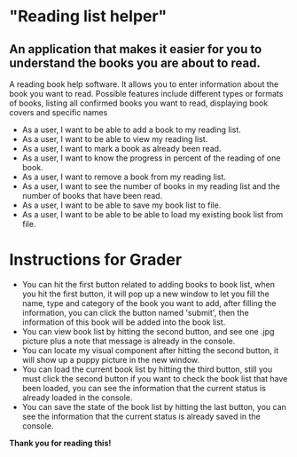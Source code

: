 # "Reading list helper"

## An application that makes it easier for you to understand the books you are about to read. 

A reading book help software. It allows you to enter information about the book you want to read. Possible features 
include different types or formats of books, listing all confirmed books you want to read, displaying book covers and 
specific names

- As a user, I want to be able to add a book to my reading list.
- As a user, I want to be able to view my reading list.
- As a user, I want to mark a book as already been read.
- As a user, I want to know the progress in percent of the reading of one book.
- As a user, I want to remove a book from my reading list.
- As a user, I want to see the number of books in my reading list and the number of books that have been read.
- As a user, I want to be able to save my book list to file.
- As a user, I want to be able to be able to load my existing book list from file.

# Instructions for Grader

- You can hit the first button related to adding books to book list, when you hit the first button, it will pop up a new window to let you fill the name, type and category of the book you want to add, after filling the information, you can click the button named 'submit', then the information of this book will be added into the book list.
- You can view book list by hitting the second button, and see one .jpg picture plus a note that message is already in the console.
- You can locate my visual component after hitting the second button, it will show up a puppy picture in the new window.
- You can load the current book list by hitting the third button, still you must click the second button if you want to check the book list that have been loaded, you can see the information that the current status is already loaded in the console.
- You can save the state of the book list by hitting the last button, you can see the information that the current status is already saved in the console.

**Thank you for reading this!**